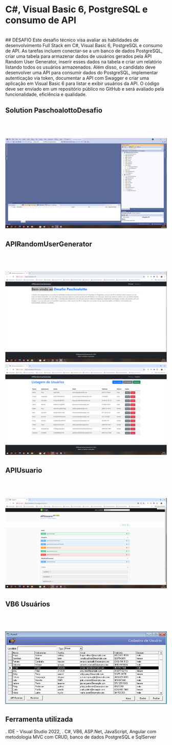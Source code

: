 # C#, Visual Basic 6, PostgreSQL e consumo de API
<br>
## DESAFIO
Este desafio técnico visa avaliar as habilidades de desenvolvimento Full Stack em C#, Visual Basic 6, PostgreSQL e consumo de API. As tarefas incluem conectar-se a um banco de dados PostgreSQL, criar uma tabela para armazenar dados de usuários gerados pela API Random User Generator, inserir esses dados na tabela e criar um relatório listando todos os usuários armazenados. Além disso, o candidato deve desenvolver uma API para consumir dados do PostgreSQL, implementar autenticação via token, documentar a API com Swagger e criar uma aplicação em Visual Basic 6 para listar e exibir usuários da API. O código deve ser enviado em um repositório público no GitHub e será avaliado pela funcionalidade, eficiência e qualidade.

## Solution PaschoalottoDesafio

<br>
<h1 align="center">
    <img src="./ImageReadme/foto03.png">
</h1>

## APIRandomUserGenerator

<br>
<h1 align="center">
    <img src="./ImageReadme/foto01.png">
    <img src="./ImageReadme/foto02.png">
</h1>

## APIUsuario

<br>
<h1 align="center">
    <img src="./ImageReadme/foto04.png">
</h1>


## VB6 Usuários

<br>
<h1 align="center">
    <img src="./ImageReadme/foto05.png">
</h1>

## Ferramenta utilizada
. IDE - Visual Studio 2022,
. C#, VB6, ASP.Net, JavaScript, Angular com metodologia MVC com CRUD, banco de dados PostgreSQL e SqlServer
